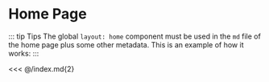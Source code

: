 # Home Page

::: tip Tips
The global `layout: home` component must be used in the `md` file of the home page plus some other metadata. This is an example of how it works:
:::

<<< @/index.md{2}

